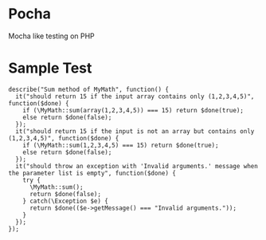 Pocha
=====

Mocha like testing on PHP

Sample Test
===========

    describe("Sum method of MyMath", function() {
      it("should return 15 if the input array contains only (1,2,3,4,5)", function($done) {
        if (\MyMath::sum(array(1,2,3,4,5)) === 15) return $done(true);
        else return $done(false);
      });
      it("should return 15 if the input is not an array but contains only (1,2,3,4,5)", function($done) {
        if (\MyMath::sum(1,2,3,4,5) === 15) return $done(true);
        else return $done(false);
      });
      it("should throw an exception with 'Invalid arguments.' message when the parameter list is empty", function($done) {
        try {
          \MyMath::sum();
          return $done(false);
        } catch(\Exception $e) {
          return $done(($e->getMessage() === "Invalid arguments."));
        }
      });
    });
